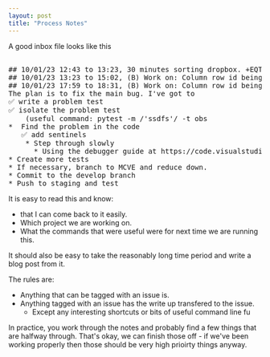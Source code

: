 ```yaml
--- 
layout: post
title: "Process Notes"
--- 
```


A good inbox file looks like this 

<pre> 
## 10/01/23 12:43 to 13:23, 30 minutes sorting dropbox. +EQT
## 10/01/23 13:23 to 15:02, (B) Work on: Column row id being shown when there is no overlaying label.  https://github.com/eQualityTime/TheOpenVoiceFactory/issues/145 +EQT
## 10/01/23 17:59 to 18:31, (B) Work on: Column row id being shown when there is no overlaying label.  https://github.com/eQualityTime/TheOpenVoiceFactory/issues/145 +EQT
The plan is to fix the main bug. I've got to 
✅ write a problem test
✅ isolate the problem test
    (useful command: pytest -m /'ssdfs'/ -t obs
*  Find the problem in the code 
   ✅ add sentinels 
    * Step through slowly 
      * Using the debugger guide at https://code.visualstudio.com/docs/editor/debugging 
* Create more tests
* If necessary, branch to MCVE and reduce down.  
* Commit to the develop branch 
* Push to staging and test 
</pre>

It is easy to read this and know: 
* that I can come back to it easily. 
* Which project we are working on. 
* What the commands that were useful were for next time we are running this. 

It should also be easy to take the reasonably long time period and write a blog post from it. 

The rules are: 

* Anything that can be tagged with an issue is. 
* Anything tagged with an issue has the write up transfered to the issue. 
  * Except any interesting shortcuts or bits of useful command line fu 


In practice, you work through the notes and probably find a few things that are halfway through. That's okay, we can finish those off - if we've been working properly then those should be very high prioirty things anyway.
